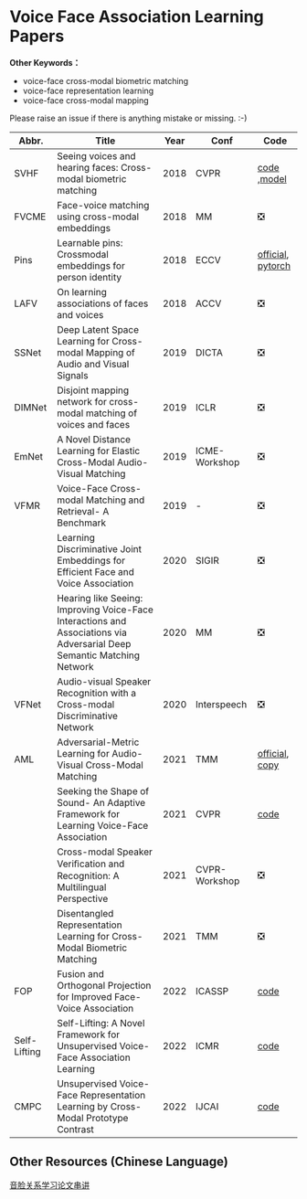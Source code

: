 # Voice Face Association Learning Papers

**Other Keywords：**

- voice-face cross-modal biometric matching
- voice-face representation learning 
- voice-face cross-modal mapping 



Please raise an issue if there is anything mistake or missing.  :-)



| Abbr.        | Title                                                        | Year | Conf          | Code                                                         |
| ------------ | ------------------------------------------------------------ | ---- | ------------- | ------------------------------------------------------------ |
| SVHF         | Seeing voices and hearing faces: Cross-modal biometric matching | 2018 | CVPR          | [code](http://www.robots.ox.ac.uk/~vgg/research/CMBiometrics)<br />,[model](https://github.com/a-nagrani/SVHF-Net) |
| FVCME        | Face-voice matching using cross-modal embeddings             | 2018 | MM            | ❎                                                            |
| Pins         | Learnable pins: Crossmodal embeddings for person identity    | 2018 | ECCV          | [official](http://www.robots.ox.ac.uk/~vgg/research/LearnablePins/), [pytorch](https://github.com/my-yy/learnable_pins)|
| LAFV         | On learning associations of faces and voices                 | 2018 | ACCV          | ❎                                                            |
| SSNet        | Deep Latent Space Learning for Cross-modal Mapping of Audio and Visual Signals | 2019 | DICTA         | ❎                                                            |
| DIMNet       | Disjoint mapping network for cross-modal matching of voices and faces | 2019 | ICLR          | ❎                                                            |
| EmNet        | A Novel Distance Learning for Elastic Cross-Modal Audio-Visual Matching | 2019 | ICME-Workshop | ❎                                                            |
| VFMR         | Voice-Face Cross-modal Matching and Retrieval- A Benchmark   | 2019 | -             | ❎                                                            |
|              | Learning Discriminative Joint Embeddings for Efficient Face and Voice Association | 2020 | SIGIR         | ❎                                                            |
|              | Hearing like Seeing: Improving Voice-Face Interactions and Associations via Adversarial Deep Semantic Matching Network | 2020 | MM            | ❎                                                            |
| VFNet        | Audio-visual Speaker Recognition with a Cross-modal Discriminative Network | 2020 | Interspeech   | ❎                                                            |
| AML          | Adversarial-Metric Learning for Audio-Visual Cross-Modal Matching | 2021 | TMM           | [official](https://github.com/MLanHu/AML), [copy](https://github.com/my-yy/AML_Copy) |
|              | Seeking the Shape of Sound- An Adaptive Framework for Learning Voice-Face Association | 2021 | CVPR          | [code](https://github.com/KID-7391/seeking-the-shape-of-sound) |
|              | Cross-modal Speaker Veriﬁcation and Recognition: A Multilingual Perspective | 2021 | CVPR-Workshop | ❎                                                            |
|              | Disentangled Representation Learning for Cross-Modal Biometric Matching | 2021 | TMM           | ❎                                                            |
| FOP          | Fusion and Orthogonal Projection for Improved Face-Voice Association | 2022 | ICASSP        | [code](https://github.com/msaadsaeed/FOP)                                                            |
| Self-Lifting | Self-Lifting: A Novel Framework for Unsupervised Voice-Face Association Learning | 2022 | ICMR          | [code](https://github.com/my-yy/sl_icmr2022)                 |
| CMPC         | Unsupervised Voice-Face Representation Learning by Cross-Modal Prototype Contrast | 2022 | IJCAI         | [code](https://github.com/Cocoxili/CMPC)                     |

## Other Resources (Chinese Language)
[音脸关系学习论文串讲](https://zhuanlan.zhihu.com/p/565453692)


